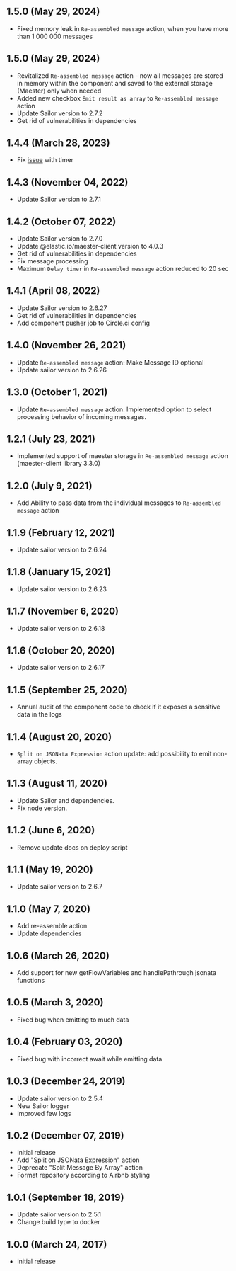 ## 1.5.0 (May 29, 2024)
* Fixed memory leak in `Re-assembled message` action, when you have more than 1 000 000 messages

## 1.5.0 (May 29, 2024)
* Revitalized `Re-assembled message` action - now all messages are stored in memory within the component and saved to the external storage (Maester) only when needed
* Added new checkbox `Emit result as array` to `Re-assembled message` action
* Update Sailor version to 2.7.2
* Get rid of vulnerabilities in dependencies

## 1.4.4 (March 28, 2023)
* Fix [issue](https://github.com/elasticio/splitter-component/issues/97) with timer

## 1.4.3 (November 04, 2022)
* Update Sailor version to 2.7.1

## 1.4.2 (October 07, 2022)
* Update Sailor version to 2.7.0
* Update @elastic.io/maester-client version to 4.0.3
* Get rid of vulnerabilities in dependencies
* Fix message processing
* Maximum `Delay timer` in `Re-assembled message` action reduced to 20 sec

## 1.4.1 (April 08, 2022)
* Update Sailor version to 2.6.27
* Get rid of vulnerabilities in dependencies
* Add component pusher job to Circle.ci config

## 1.4.0 (November 26, 2021)
* Update `Re-assembled message` action: Make Message ID optional 
* Update sailor version to 2.6.26

## 1.3.0 (October 1, 2021)
* Update `Re-assembled message` action: Implemented option to select processing behavior of incoming messages.

## 1.2.1 (July 23, 2021)
* Implemented support of maester storage in `Re-assembled message` action (maester-client library 3.3.0)

## 1.2.0 (July 9, 2021)
* Add Ability to pass data from the individual messages to `Re-assembled message` action

## 1.1.9 (February 12, 2021)
* Update sailor version to 2.6.24

## 1.1.8 (January 15, 2021)
* Update sailor version to 2.6.23

## 1.1.7 (November 6, 2020)
* Update sailor version to 2.6.18

## 1.1.6 (October 20, 2020)
* Update sailor version to 2.6.17

## 1.1.5 (September 25, 2020)
* Annual audit of the component code to check if it exposes a sensitive data in the logs

## 1.1.4 (August 20, 2020)
* `Split on JSONata Expression` action update: add possibility to emit non-array objects.

## 1.1.3 (August 11, 2020)
* Update Sailor and dependencies.
* Fix node version.

## 1.1.2 (June 6, 2020)
* Remove update docs on deploy script

## 1.1.1 (May 19, 2020)
* Update sailor version to 2.6.7

## 1.1.0 (May 7, 2020)
* Add re-assemble action
* Update dependencies

## 1.0.6 (March 26, 2020)
* Add support for new getFlowVariables and handlePathrough jsonata functions

## 1.0.5 (March 3, 2020)
* Fixed bug when emitting to much data

## 1.0.4 (February 03, 2020)
* Fixed bug with incorrect await while emitting data

## 1.0.3 (December 24, 2019)
* Update sailor version to 2.5.4
* New Sailor logger
* Improved few logs

## 1.0.2 (December 07, 2019)
* Initial release
* Add "Split on JSONata Expression" action
* Deprecate "Split Message By Array" action
* Format repository according to Airbnb styling

## 1.0.1 (September 18, 2019)
* Update sailor version to 2.5.1
* Change build type to docker

## 1.0.0 (March 24, 2017)
* Initial release
